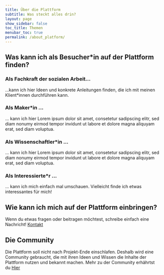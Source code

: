 ```yaml
---
title: Über die Plattform
subtitle: Was steckt alles drin?
layout: page
show_sidebar: false
toc_title: Themen
menubar_toc: true
permalink: /about_platform/
---
```

## Was kann ich als Besucher\*in auf der Plattform finden?

### Als Fachkraft der sozialen Arbeit...
...kann ich hier Ideen und konkrete Anleitungen finden, die ich mit meinen Klient\*innen durchführen kann.

### Als Maker\*in ...
... kann ich hier Lorem ipsum dolor sit amet, consetetur sadipscing elitr, sed diam nonumy eirmod tempor invidunt ut labore et dolore magna aliquyam erat, sed diam voluptua. 

### Als Wissenschaftler\*in ...
... kann ich hier Lorem ipsum dolor sit amet, consetetur sadipscing elitr, sed diam nonumy eirmod tempor invidunt ut labore et dolore magna aliquyam erat, sed diam voluptua. 

### Als Interessierte\*r ...
... kann ich mich einfach mal umschauen. Vielleicht finde ich etwas interessantes für mich!

## Wie kann ich mich auf der Plattform einbringen?
Wenn du etwas fragen oder beitragen möchtest, schreibe einfach eine Nachricht!
<a href="/contact/" class="button is-primary">
Kontakt</a>

## Die Community
Die Plattform soll nicht nach Projekt-Ende einschlafen. Deshalb wird eine Community gebraucht, die mit ihren Ideen und Wissen die Inhalte der Plattform nutzen und bekannt machen. Mehr zu der Community erhährtst du
<a href="/contact/" class="button is-primary">
Hier</a>

